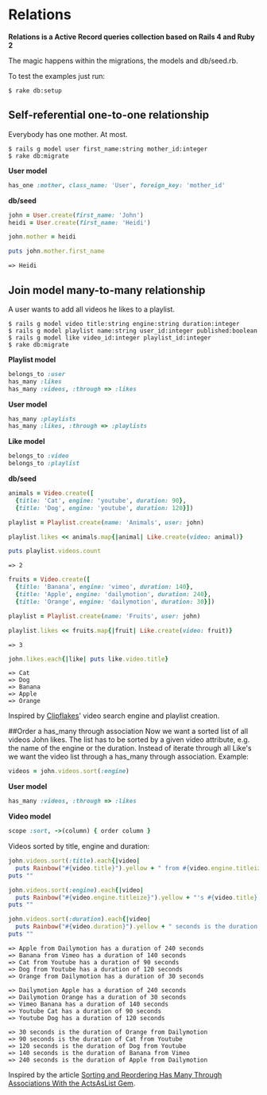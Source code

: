 # Relations

**Relations is a Active Record queries collection based on Rails 4 and Ruby 2**

The magic happens within the migrations, the models and db/seed.rb.

To test the examples just run:

```
$ rake db:setup
```

## Self-referential one-to-one relationship
Everybody has one mother. At most.

```
$ rails g model user first_name:string mother_id:integer
$ rake db:migrate
```

**User model**

```ruby
has_one :mother, class_name: 'User', foreign_key: 'mother_id'
```

**db/seed**

```ruby
john = User.create(first_name: 'John')
heidi = User.create(first_name: 'Heidi')

john.mother = heidi

puts john.mother.first_name
```

```
=> Heidi
```

## Join model many-to-many relationship
A user wants to add all videos he likes to a playlist.

```
$ rails g model video title:string engine:string duration:integer
$ rails g model playlist name:string user_id:integer published:boolean
$ rails g model like video_id:integer playlist_id:integer
$ rake db:migrate
```

**Playlist model**

```ruby
belongs_to :user
has_many :likes
has_many :videos, :through => :likes
```

**User model**

```ruby
has_many :playlists
has_many :likes, :through => :playlists
```

**Like model**

```ruby
belongs_to :video
belongs_to :playlist
```

**db/seed**

```ruby
animals = Video.create([
  {title: 'Cat', engine: 'youtube', duration: 90},
  {title: 'Dog', engine: 'youtube', duration: 120}])

playlist = Playlist.create(name: 'Animals', user: john)

playlist.likes << animals.map{|animal| Like.create(video: animal)}

puts playlist.videos.count
```
```
=> 2
```

```ruby
fruits = Video.create([
  {title: 'Banana', engine: 'vimeo', duration: 140},
  {title: 'Apple', engine: 'dailymotion', duration: 240},
  {title: 'Orange', engine: 'dailymotion', duration: 30}])

playlist = Playlist.create(name: 'Fruits', user: john)

playlist.likes << fruits.map{|fruit| Like.create(video: fruit)}
```
```
=> 3
```

```ruby
john.likes.each{|like| puts like.video.title}
```

```
=> Cat
=> Dog
=> Banana
=> Apple
=> Orange
```

Inspired by [Clipflakes](http://blog.clipflakes.tv/2011/05/26/relaunch-der-website/)' video search engine and playlist creation.


##Order a has_many through association
Now we want a sorted list of all videos John likes. The list has to be sorted by a given video attribute, e.g. the name of the engine or the duration. Instead of iterate through all Like's we want the video list through a has_many through association. Example:

```ruby
videos = john.videos.sort(:engine)
```

**User model**

```ruby
has_many :videos, :through => :likes
```

**Video model**

```ruby
scope :sort, ->(column) { order column }
```

Videos sorted by title, engine and duration:


```ruby
john.videos.sort(:title).each{|video| 
  puts Rainbow("#{video.title}").yellow + " from #{video.engine.titleize} has a duration of #{video.duration} seconds"}
puts ""

john.videos.sort(:engine).each{|video| 
  puts Rainbow("#{video.engine.titleize}").yellow + "'s #{video.title} has a duration of #{video.duration} seconds"}
puts ""

john.videos.sort(:duration).each{|video| 
  puts Rainbow("#{video.duration}").yellow + " seconds is the duration of #{video.title} from #{video.engine.titleize}"}
puts ""
```

```
=> Apple from Dailymotion has a duration of 240 seconds
=> Banana from Vimeo has a duration of 140 seconds
=> Cat from Youtube has a duration of 90 seconds
=> Dog from Youtube has a duration of 120 seconds
=> Orange from Dailymotion has a duration of 30 seconds

=> Dailymotion Apple has a duration of 240 seconds
=> Dailymotion Orange has a duration of 30 seconds
=> Vimeo Banana has a duration of 140 seconds
=> Youtube Cat has a duration of 90 seconds
=> Youtube Dog has a duration of 120 seconds

=> 30 seconds is the duration of Orange from Dailymotion
=> 90 seconds is the duration of Cat from Youtube
=> 120 seconds is the duration of Dog from Youtube
=> 140 seconds is the duration of Banana from Vimeo
=> 240 seconds is the duration of Apple from Dailymotion
```

Inspired by the article [Sorting and Reordering Has Many Through Associations With the ActsAsList Gem](http://easyactiverecord.com/blog/2014/11/11/sorting-and-reordering-lists-with-the-actsaslist-gem/).